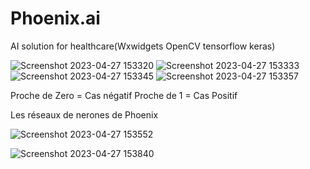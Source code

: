 # Phoenix.ai
AI solution for healthcare(Wxwidgets OpenCV tensorflow keras)

![Screenshot 2023-04-27 153320](https://user-images.githubusercontent.com/64170643/234912890-85fc0dd0-a2e0-42c9-8797-19afc521a46a.png)
![Screenshot 2023-04-27 153333](https://user-images.githubusercontent.com/64170643/234912903-1687456a-4a3b-425c-89ea-428a02c69bc4.png)
![Screenshot 2023-04-27 153345](https://user-images.githubusercontent.com/64170643/234912922-9b5908d4-f16e-4d40-9235-87c8e19bf083.png)
![Screenshot 2023-04-27 153357](https://user-images.githubusercontent.com/64170643/234912932-001dc85b-f412-49ad-b0dd-e9f0e118f8b0.png)

Proche de Zero = Cas négatif
Proche de 1 = Cas Positif


Les réseaux de nerones de Phoenix

![Screenshot 2023-04-27 153552](https://user-images.githubusercontent.com/64170643/234913828-ed0398e3-4dc0-46d9-ab5e-64afcee327dc.png)

![Screenshot 2023-04-27 153840](https://user-images.githubusercontent.com/64170643/234914157-51fadee2-719c-489e-8f41-137b8156f021.png)



